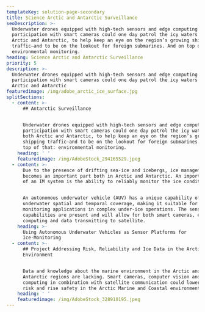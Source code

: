```yaml
---
templateKey: solution-page-secondary
title: Science Arctic and Antarctic Surveillance
seoDescription: >-
  Underwater drones equipped with high-tech sensors and edge computing in
  participation with smart cameras could one day patrol the icy waters of both
  Arctic and Antarctic, to help keep an eye on the region’s growing shipping
  traffic—and to be on the lookout for foreign submarines. And on top of that:
  environmental monitoring.
heading: Science Arctic and Antarctic Surveillance
priority: 5
description: >-
  Underwater drones equipped with high-tech sensors and edge computing in
  participation with smart cameras could one day patrol the icy waters of both
  Arctic and Antarctic
featuredimage: /img/adobe_arctic_ice_surface.jpg
splitSections:
  - content: >-
      ## Antarctic Surveillance


      Underwater drones equipped with high-tech sensors and edge computing in
      participation with smart cameras could one day patrol the icy waters of
      both Arctic and Antarctic, to help keep an eye on the region’s growing
      shipping traffic—and to be on the lookout for foreign submarines. And on
      top of that: environmental monitoring.
    heading: ' '
    featuredimage: /img/AdobeStock_294165529.jpeg
  - content: >-
      Due to the presence of drifting sea-ice and icebergs, ice management (IM)
      becomes an important part both in Arctic and Antarctic. An important part
      of an IM system is the ability to reliably monitor the ice conditions.


      An autonomous underwater vehicle (AUV) has a unique capability of high
      underwater spatial and temporal coverage, making it suitable for
      monitoring applications in complex under-ice operations. The sensor
      capabilities are present and will allow for both smart cameras, edge
      computing and data transmitting to satellite.
    heading: >-
      Using Autonomous Underwater Vehicles as Sensor Platforms for
      Ice-Monitoring
  - content: >-
      ## Project Addressing Risk, Reliability and Ice Data in the Arctic Marine
      Environment


      Data and knowledge about the marine environment in the Arctic and
      Antarctic regions are lacking. Smart cameras, computer vision and edge
      computing in combination with satellite communication could lowering the
      risk and rise safety in the Arctic Marine and Coastal environment.
    heading: ' '
    featuredimage: /img/AdobeStock_328910195.jpeg
---
```



